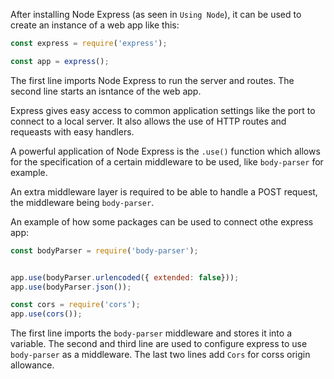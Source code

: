 After installing  Node Express (as seen in `Using Node`), it can be used to create an instance of a web app like this:


```js
const express = require('express');

const app = express();
```

The first line imports Node Express to run the server and routes. The second line starts an isntance of the web app.


Express gives easy access to common application settings like the port to connect to a local server. It also allows the use of HTTP routes and requeasts with easy handlers.


A powerful application of Node Express is the `.use()` function which allows for the specification of a certain middleware to be used, like `body-parser` for example.

An extra middleware layer is required to be able to handle a POST request, the middleware being `body-parser`.


An example of how some packages can be used to connect othe express app:


```js
const bodyParser = require('body-parser');


app.use(bodyParser.urlencoded({ extended: false}));
app.use(bodyParser.json());

const cors = require('cors');
app.use(cors());
```

The first line imports the `body-parser` middleware and stores it into a variable. The second and third line are used to configure express to use `body-parser` as a middleware. The last two lines add `Cors` for corss origin allowance.

